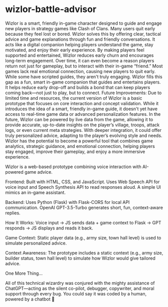 # wizlor-battle-advisor

Wizlor is a smart, friendly in-game character designed to guide and engage new players in strategy games like Clash of Clans. Many users quit early because they feel lost or bored. Wizlor solves this by offering clear, tactical advice and game explanations through fun and friendly conversations. It acts like a digital companion helping players understand the game, stay motivated, and enjoy their early experience. By making players feel supported and entertained, Wizlor reduces early churn and encourages long-term engagement. Over time, it can even become a reason players return not just for gameplay, but to interact with their in-game “friend.”
Most games lack real emotional connection, causing new players to quit early. While some have scripted guides, they aren't truly engaging. Wizlor fills this gap as a fun, smart in-game companion that guides and entertains players. It helps reduce early drop-off and builds a bond that can keep players coming back—not just to play, but to connect.
Future Improvements:
Due to limited time and resources, the current version of Wizlor is a basic prototype that focuses on core interaction and concept validation. While it introduces the idea of a smart, friendly in-game guide, it doesn't yet have access to real-time game data or advanced personalization features.
In the future, Wizlor can be powered by live data from the game, allowing it to provide accurate, up-to-date insights on the player’s village, troops, attack logs, or even current meta strategies. With deeper integration, it could offer truly personalized advice, adapting to the player’s evolving style and needs.
Wizlor has the potential to become a powerful tool that combines game analytics, strategic guidance, and emotional connection, helping players stay engaged, improve their gameplay, and enjoy a more immersive experience.

Wizlor is a web-based prototype combining voice interaction with AI-powered game advice.

Frontend: Built with HTML, CSS, and JavaScript. Uses Web Speech API for voice input and Speech Synthesis API to read responses aloud. A simple UI mimics an in-game assistant.

Backend: Uses Python (Flask) with Flask-CORS for local API communication. OpenAI GPT-3.5-Turbo generates short, fun, context-aware replies.

How It Works:
Voice input → JS sends data + game context to Flask → GPT responds → JS displays and reads it back.

Game Context:
Static player data (e.g., army size, town hall level) is used to simulate personalized advice.

Context Awareness:
The prototype includes a static context (e.g., army size, builder status, town hall level) to simulate how Wizlor would give tailored advice.

One More Thing...

All of this technical wizardry was conjured with the mighty assistance of ChatGPT—acting as the silent co-pilot, debugger, copywriter, and moral support through every bug. You could say it was coded by a human, powered by a chatbot 🙂
